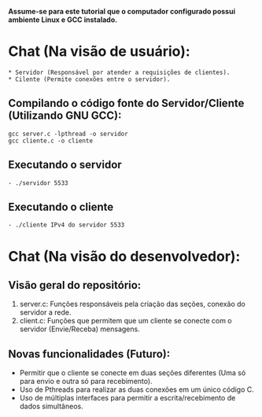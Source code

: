 __Assume-se para este tutorial que o computador configurado possui ambiente Linux e GCC instalado.__

Chat (Na visão de usuário):
========

```
* Servidor (Responsável por atender a requisições de clientes).
* Cilente (Permite conexões entre o servidor).
```

Compilando o código fonte do Servidor/Cliente (Utilizando GNU GCC):
-----------
```
gcc server.c -lpthread -o servidor
gcc cliente.c -o cliente
```

Executando o servidor
-----------
```
- ./servidor 5533
```

Executando o cliente
-----------
```
- ./cliente IPv4 do servidor 5533
```

Chat (Na visão do desenvolvedor):
========

Visão geral do repositório:
-----------
1. server.c: Funções responsáveis pela criação das seções, conexão do servidor a rede.
2. client.c: Funções que permitem que um cliente se conecte com o servidor (Envie/Receba) mensagens.

Novas funcionalidades (Futuro):
-----------
- Permitir que o cliente se conecte em duas seções diferentes (Uma só para envio e outra só para recebimento).
- Uso de Pthreads para realizar as duas conexões em um único código C.
- Uso de múltiplas interfaces para permitir a escrita/recebimento de dados simultâneos.
